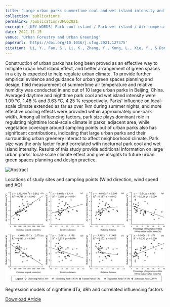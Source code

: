 ```yaml
---
title: "Large urban parks summertime cool and wet island intensity and its influencing factors in Beijing, China"
collection: publications
permalink: /publication/UFUG2021
excerpt: '[KEY WORDS] Park cool island / Park wet island / Air temperature / Relative humidity / Urban green space]'
date: 2021-11-15
venue: 'Urban Forestry and Urban Greening'
paperurl: 'https://doi.org/10.1016/j.ufug.2021.127375'
citation: 'Li, Y., Fan, S., Li, K., Zhang, Y., Kong, L., Xie, Y., & Dong, L. (2021). Large urban parks summertime cool and wet island intensity and its influencing factors in Beijing, China. Urban Forestry & Urban Greening, 65, 127375.'
---
```

Construction of urban parks has long been proved as an effective way to mitigate urban heat island effect, and better arrangement of green spaces in a city is expected to help regulate urban climate. To provide further empirical evidence and guidance for urban green spaces planning and design, field measurement of summertime air temperature and relative humidity was conducted in and out of 10 large urban parks in Beijing, China. Averaged daytime and nighttime park cool and wet island intensity were 1.09 ℃, 1.48 % and 3.63 ℃, 4.25 % respectively. Parks’ influence on local-scale climate extended as far as over 1km during summer nights, and more effective cooling effects were provided within approximately one-park width. Among all influencing factors, park size plays dominant role in regulating nighttime local-scale climate in parks’ adjacent area, while vegetation coverage around sampling points out of urban parks also has significant contributions, indicating that large urban parks and their surrounding urban greenery interact to affect neighborhood climate. Park size was the only factor found correlated with nocturnal park cool and wet island intensity. Results of this study provide additional information on large urban parks’ local-scale climate effect and give insights to future urban green spaces planning and design practice.

![Abstract](/images/UFUG2021.jpg)

Locations of study sites and sampling points (Wind direction, wind speed and AQI

![Fig](/images/UFUG2021-2.jpg)

Regression models of nighttime dTa, dRh and correlated influencing factors

[Download Article](http://yilun595.github.io/files/UFUG2021.pdf)